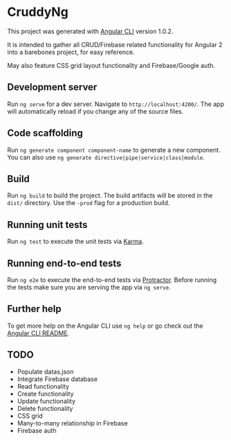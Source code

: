 # CruddyNg

This project was generated with [Angular CLI](https://github.com/angular/angular-cli) version 1.0.2.

It is intended to gather all CRUD/Firebase related functionality for Angular 2 into a barebones project, for easy reference.

May also feature CSS grid layout functionality and Firebase/Google auth.

## Development server

Run `ng serve` for a dev server. Navigate to `http://localhost:4200/`. The app will automatically reload if you change any of the source files.

## Code scaffolding

Run `ng generate component component-name` to generate a new component. You can also use `ng generate directive|pipe|service|class|module`.

## Build

Run `ng build` to build the project. The build artifacts will be stored in the `dist/` directory. Use the `-prod` flag for a production build.

## Running unit tests

Run `ng test` to execute the unit tests via [Karma](https://karma-runner.github.io).

## Running end-to-end tests

Run `ng e2e` to execute the end-to-end tests via [Protractor](http://www.protractortest.org/).
Before running the tests make sure you are serving the app via `ng serve`.

## Further help

To get more help on the Angular CLI use `ng help` or go check out the [Angular CLI README](https://github.com/angular/angular-cli/blob/master/README.md).

## TODO
+ Populate datas.json
+ Integrate Firebase database
+ Read functionality
+ Create functionality
+ Update functionality
+ Delete functionality
+ CSS grid
+ Many-to-many relationship in Firebase
+ Firebase auth
